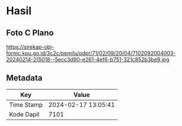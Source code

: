 # Hasil

## Foto C Plano

https://sirekap-obj-formc.kpu.go.id/3c2c/pemilu/pdpr/71/02/09/20/04/7102092004003-20240214-215018--5ecc3d90-e261-4ef6-b751-321c852b3be9.jpg


## Metadata

| Key        | Value               |
| ---------- | ------------------- |
| Time Stamp | 2024-02-17 13:05:41 |
| Kode Dapil | 7101                |



